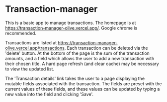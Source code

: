 # Transaction-manager

This is a basic app to manage transactions. The homepage is at https://transaction-manager-olive.vercel.app/. Google chrome is recommended.

Transactions are listed at https://transaction-manager-olive.vercel.app/transactions.
Each transaction can be deleted via the 'delete' button.
At the bottom of the page is the sum of the transaction amounts, and a field which allows the user to add a new transaction with their chosen title. A hard page refresh (and clear cache) may be necessary to view the updated list.

The 'Transaction details' link takes the user to a page displaying the mutable fields associated with the transaction. The fields are preset with the current values of these fields, and these values can be updated by typing a new value into the field and clicking 'Save'.

